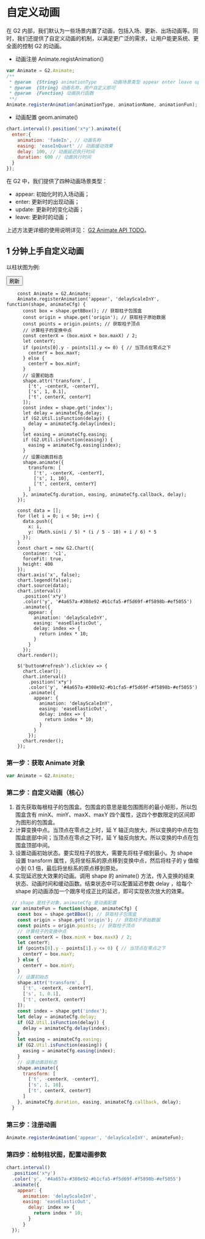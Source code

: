<!--
index: 21
title: 自定义 动画
resource:
  jsFiles:
    - ${url.dataSet}
    - ${url.g2}
-->

# 自定义动画

在 G2 内部，我们默认为一些场景内置了动画，包括入场、更新、出场动画等。同时，我们还提供了自定义动画的机制，以满足更广泛的需求，让用户能更系统、更全面的控制 G2 的动画。

- 动画注册 Animate.registAnimation()

``` javascript
var Animate = G2.Animate;
/**
 * @param  {String} animationType      动画场景类型 appear enter leave update
 * @param  {String} 动画名称，用户自定义即可
 * @param  {Function} 动画执行函数
 **/
Animate.registerAnimation(animationType, animationName, animationFun);
```

- 动画配置 geom.animate()

```js
chart.interval().position('x*y').animate({
  enter:{
    animation: 'fadeIn', // 动画名称
    easing: 'easeInQuart' // 动画缓动效果
    delay: 100, // 动画延迟执行时间
    duration: 600 // 动画执行时间
  }
});
```

在 G2 中，我们提供了四种动画场景类型：

* appear: 初始化时的入场动画；
* enter: 更新时的出现动画；
* update: 更新时的变化动画；
* leave: 更新时的动画；

上述方法更详细的使用说明详见： [G2 Animate API TODO](/g2/api/animate.html)。

## 1 分钟上手自定义动画

以柱状图为例:

<button id="refresh">刷新</button>
<div id="c1"></div>

```js-
    const Animate = G2.Animate;
    Animate.registerAnimation('appear', 'delayScaleInY', function(shape, animateCfg) {
      const box = shape.getBBox(); // 获取柱子包围盒
      const origin = shape.get('origin'); // 获取柱子原始数据
      const points = origin.points; // 获取柱子顶点
      // 计算柱子的变换中点
      const centerX = (box.minX + box.maxX) / 2;
      let centerY;
      if (points[0].y - points[1].y <= 0) { // 当顶点在零点之下
        centerY = box.maxY;
      } else {
        centerY = box.minY;
      }
      // 设置初始态
      shape.attr('transform', [
        ['t', -centerX, -centerY],
        ['s', 1, 0.1],
        ['t', centerX, centerY]
      ]);
      const index = shape.get('index');
      let delay = animateCfg.delay;
      if (G2.Util.isFunction(delay)) {
        delay = animateCfg.delay(index);
      }
      let easing = animateCfg.easing;
      if (G2.Util.isFunction(easing)) {
        easing = animateCfg.easing(index);
      }
      // 设置动画目标态
      shape.animate({
        transform: [
          ['t', -centerX, -centerY],
          ['s', 1, 10],
          ['t', centerX, centerY]
        ]
      }, animateCfg.duration, easing, animateCfg.callback, delay);
    });

    const data = [];
    for (let i = 0; i < 50; i++) {
      data.push({
        x: i,
        y: (Math.sin(i / 5) * (i / 5 - 10) + i / 6) * 5
      });
    }
    const chart = new G2.Chart({
      container: 'c1',
      forceFit: true,
      height: 400
    });
    chart.axis('x', false);
    chart.legend(false);
    chart.source(data);
    chart.interval()
      .position('x*y')
      .color('y', '#4a657a-#308e92-#b1cfa5-#f5d69f-#f5898b-#ef5055')
      .animate({
        appear: {
          animation: 'delayScaleInY',
          easing: 'easeElasticOut',
          delay: index => {
            return index * 10;
          }
        }
      });
    chart.render();

    $('button#refresh').click(ev => {
      chart.clear();
      chart.interval()
        .position('x*y')
        .color('y', '#4a657a-#308e92-#b1cfa5-#f5d69f-#f5898b-#ef5055')
        .animate({
          appear: {
            animation: 'delayScaleInY',
            easing: 'easeElasticOut',
            delay: index => {
              return index * 10;
            }
          }
        });
      chart.render();
    });
```

### 第一步：获取 Animate 对象

```js
var Animate = G2.Animate;
```

### 第二步：自定义动画（核心）

1. 首先获取每根柱子的包围盒。包围盒的意思是能包围图形的最小矩形，所以包围盒含有 minX、minY、maxX、maxY 四个属性，这四个参数限定的区间即为图形的包围盒。
2. 计算变换中点。当顶点在零点之上时，延 Y 轴正向放大，所以变换的中点在包围盒底部中间；当顶点在零点之下时，延 Y 轴反向放大。所以变换的中点在包围盒顶部中间。
3. 设置动画初始状态。要实现柱子的放大，需要先将柱子缩到最小。为 shape 设置 transform 属性，先将坐标系的原点移到变换中点，然后将柱子的 y 值缩小到 0.1 倍，最后将坐标系的原点移到原处。 
4. 实现延迟放大效果的动画。调用 shape 的 animate() 方法，传入变换的结束状态、动画时间和缓动函数。结束状态中可以配置延迟参数 delay ，给每个 shape 的动画添加一个跟序号成正比的延迟，即可实现依次放大的效果。

```js
  // shape 是柱子对象，animateCfg 是动画配置
  var animateFun = function(shape, animateCfg) {
    const box = shape.getBBox(); // 获取柱子包围盒
    const origin = shape.get('origin'); // 获取柱子原始数据
    const points = origin.points; // 获取柱子顶点
    // 计算柱子的变换中点
    const centerX = (box.minX + box.maxX) / 2;
    let centerY;
    if (points[0].y - points[1].y <= 0) { // 当顶点在零点之下
      centerY = box.maxY;
    } else {
      centerY = box.minY;
    }
    // 设置初始态
    shape.attr('transform', [
      ['t', -centerX, -centerY],
      ['s', 1, 0.1],
      ['t', centerX, centerY]
    ]);
    const index = shape.get('index');
    let delay = animateCfg.delay;
    if (G2.Util.isFunction(delay)) {
      delay = animateCfg.delay(index);
    }
    let easing = animateCfg.easing;
    if (G2.Util.isFunction(easing)) {
      easing = animateCfg.easing(index);
    }
    // 设置动画目标态
    shape.animate({
      transform: [
        ['t', -centerX, -centerY],
        ['s', 1, 10],
        ['t', centerX, centerY]
      ]
    }, animateCfg.duration, easing, animateCfg.callback, delay);
  }
```

### 第三步：注册动画

```js
Animate.registerAnimation('appear', 'delayScaleInY', animateFun);
```

### 第四步：绘制柱状图，配置动画参数

```js
chart.interval()
  .position('x*y')
  .color('y', '#4a657a-#308e92-#b1cfa5-#f5d69f-#f5898b-#ef5055')
  .animate({
    appear: {
      animation: 'delayScaleInY',
      easing: 'easeElasticOut',
        delay: index => {
          return index * 10;
        }
      }
  });
```

